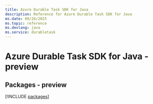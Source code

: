```yaml
---
title: Azure Durable Task SDK for Java
description: Reference for Azure Durable Task SDK for Java
ms.date: 09/26/2025
ms.topic: reference
ms.devlang: java
ms.service: durabletask
---
```

# Azure Durable Task SDK for Java - preview
## Packages - preview
[!INCLUDE [packages](durable-task-index.md)]